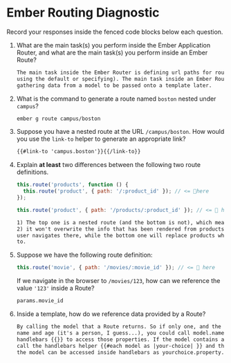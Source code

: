 # Ember Routing Diagnostic

Record your responses inside the fenced code blocks below each question.

1.  What are the main task(s) you perform inside the Ember Application Router,
    and what are the main task(s) you perform inside an Ember Route?

    ```md
    The main task inside the Ember Router is defining url paths for routes (whether by
    using the default or specifying). The main task inside an Ember Route is
    gathering data from a model to be passed onto a template later.
    ```

1.  What is the command to generate a route named `boston` nested under
    `campus`?

    ```md
    ember g route campus/boston
    ```

1.  Suppose you have a nested route at the URL `/campus/boston`. How would you
    use the `link-to` helper to generate an appropriate link?

    ```md
    {{#link-to 'campus.boston'}}{{/link-to}}
    ```

1.  Explain **at least** two differences between the following two route
    definitions.

    ```js
    this.route('products', function () {
      this.route('product', { path: '/:product_id' }); // <= 👀here
    });

    this.route('product', { path: '/products/:product_id' }); // <= 👀 here
    ```

    ```md
    1) The top one is a nested route (and the bottom is not), which means that
    2) it won't overwrite the info that has been rendered from products when a
    user navigates there, while the bottom one will replace products when navigated
    to.
    ```

1.  Suppose we have the following route definition:

    ```js
    this.route('movie', { path: '/movies/:movie_id' }); // <= 👀 here
    ```

    If we navigate in the browser to `/movies/123`, how can we reference the
    value `'123'` inside a Route?

    ```md
    params.movie_id
    ```

1.  Inside a template, how do we reference data provided by a Route?

    ```md
    By calling the model that a Route returns. So if only one, and the model had properties of
    name and age (it's a person, I guess...), you could call model.name and model.age within
    handlebars {{}} to access those properties. If the model contains an array, you can
    call the handlebars helper {{#each model as |your-choice| }} and then the properties of
    the model can be accessed inside handlebars as yourchoice.property.
    ```
